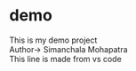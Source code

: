 # demo
This is my demo project
<br>
Author-> Simanchala Mohapatra
<br>
This line is made from vs code
